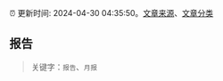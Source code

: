 :alarm_clock: 更新时间: 2024-04-30 04:35:50。[文章来源](/README.md)、[文章分类](/TAGS.md)

## 报告


> 关键字：`报告`、`月报`



